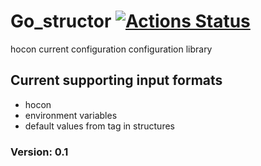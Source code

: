 # Go_structor [![Actions Status](https://github.com/kubitre/diplom/workflows/CI_dev/badge.svg)](https://github.com/kubitre/diplom/actions?query=workflow%3ACI_dev) 

hocon current configuration configuration library

## Current supporting input formats

- hocon
- environment variables
- default values from tag in structures

### Version: 0.1
